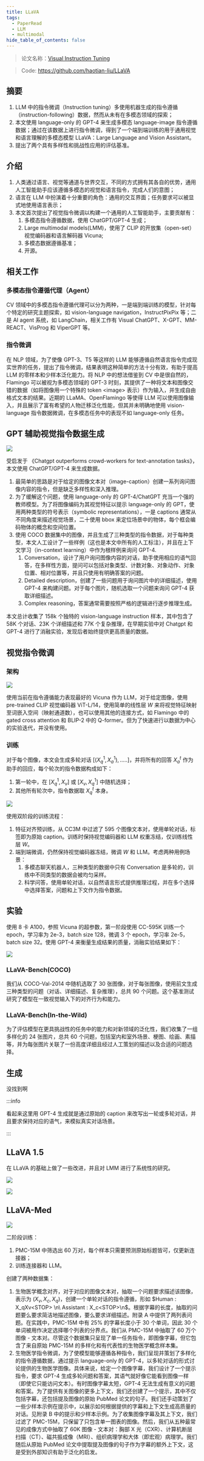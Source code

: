 ```yaml
---
title: LLaVA
tags:
  - PaperRead
  - LLM
  - multimodal
hide_table_of_contents: false
---
```


>论文名称：[Visual Instruction Tuning](https://arxiv.org/pdf/2304.08485)

>Code: https://github.com/haotian-liu/LLaVA

## 摘要

1. LLM 中的指令微调（Instruction tuning）多使用机器生成的指令遵循（instruction-following）数据，然而从未有在多模态领域的探索；
2. 本文使用 language-only 的 GPT-4 来生成多模态 language-image 指令遵循数据；通过在该数据上进行指令微调，得到了一个端到端训练的用于通用视觉和语言理解的多模态模型 LLaVA：Large Language and Vision Assistant。
3. 提出了两个具有多样性和挑战性应用的评估基准。

## 介绍

1. 人类通过语言、视觉等通道与世界交互，不同的方式拥有其各自的优势，通用人工智能助手应该遵循多模态的视觉和语言指令，完成人们的意图；
2. 语言在 LLM 中扮演着十分重要的角色：通用的交互界面；任务要求可以被显式地使用语言表示；
3. 本文首次提出了视觉指令微调以构建一个通用的人工智能助手，主要贡献有：
    1. 多模态指令遵循数据，使用 ChatGPT/GPT-4 生成；
    2. Large multimodal models(LMM)，使用了 CLIP 的开放集（open-set）视觉编码器和语言解码器 Vicuna;
    3. 多模态数据遵循基准；
    4. 开源。

## 相关工作

### 多模态指令遵循代理（Agent）

CV 领域中的多模态指令遵循代理可以分为两种，一是端到端训练的模型，针对每个特定的研究主题探索，如 vision-language navigation，InstructPixPix 等；二是 AI agent 系统，如 LangChain，相关工作有 Visual ChatGPT、X-GPT、MM-REACT、VisProg 和 ViperGPT 等。

### 指令微调

在 NLP 领域，为了使像 GPT-3、T5 等这样的 LLM 能够遵循自然语言指令完成现实世界的任务，提出了指令微调，结果表明这种简单的方法十分有效，有助于提高 LLM 的零样本和少样本泛化能力。将 NLP 中的想法借鉴到 CV 中是很自然的，Flamingo 可以被视为多模态领域的 GPT-3 时刻，其提供了一种将文本和图像交错的数据（如将图像用一个特殊的 token \<image\> 表示）作为输入，并生成自由格式文本的结果。近期的 LLaMA、OpenFlamingo 等使得 LLM 可以使用图像输入，并且展示了富有希望的人物迁移泛化性能，但其并未明确地使用 vision-language 指令数据微调，在多模态任务中的表现不如 language-only 任务。

## GPT 辅助视觉指令数据生成

![](./images/240619_15h44m46s_screenshot.png)

受启发于 《Chatgpt outperforms crowd-workers for text-annotation tasks》，本文使用 ChatGPT/GPT-4 来生成数据。

1. 最简单的思路是对于给定的图像文本对（image-caption）创建一系列询问图像内容的指令，但是缺乏多样性和深入推理。
2. 为了缓解这个问题，使用 language-only 的 GPT-4/ChatGPT 充当一个强的教师模型。为了将图像编码为其视觉特征以提示 language-only 的 GPT，使用两种类型的符号表示（symbolic representations），一是 captions 通常从不同角度来描述视觉场景，二十使用 bbox 来定位场景中的物体，每个框会编码物体的概念和空间位置。
3. 使用 COCO 数据集中的图像，并且生成了三种类型的指令数据，对于每种类型，本文人工设计了一些样例（这也是本文中所有的人工标注），并且在上下文学习（in-context learning）中作为根样例来询问 GPT-4.
    1. Conversation，设计了用户询问图像内容的对话，助手使用相应的语气回答，在多样性方面，提问可以包括对象类型、计数对象、对象动作、对象位置、相对位置等，并且只使用有明确答案的问题。
    2. Detailed description，创建了一些问题用于询问图片中的详细描述，使用 GPT-4 来构建问题。对于每个图片，随机选取一个问题来询问 GPT-4 获取详细描述。
    3. Complex reasoning，答案通常需要按照严格的逻辑进行逐步推理生成。

本文总计收集了 158k 个独特的 vision-language instruction 样本，其中包含了 58K 个对话、23K 个详细描述和 77K 个复杂推理，在早期实验中对 Chatgpt 和 GPT-4 进行了消融实验，发现后者始终提供更高质量的数据。

## 视觉指令微调

### 架构

![](./images/240619_16h27m55s_screenshot.png)

使用当前在指令遵循能力表现最好的 Vicuna 作为 LLM，对于给定图像，使用 pre-trained CLIP 视觉编码器 ViT-L/14，使用简单的线性层 $W$ 来将视觉特征映射至词嵌入空间（映射通道数），也可以使用其他的连接方式，如 Flamingo 中的 gated cross attention 和 BLIP-2 中的 Q-former。但为了快速进行以数据为中心的实验迭代，并没有使用。

### 训练

对于每个图像，本文会生成多轮对话 $[(X_q^1,X_a^1),…..]$，并将所有的回答 $X_a^t$ 作为助手的回应，每个轮次的指令数据构成如下：

  1. 第一轮中，在 $[X^1_q,X_v]$ 或 $[X_v,X_q^1]$ 中随机选择；
  2. 其他所有轮次中，指令数据取 $X_q^t$ 本身。

![](./images/240619_16h42m06s_screenshot.png)

使用双阶段的训练流程：

1. 特征对齐预训练，从 CC3M 中过滤了 595 个图像文本对，使用单轮对话，标签即为原始 caption。训练时保持视觉编码器和 LLM 权重冻结，仅训练线性层 $W$。
2. 端到端微调，仍然保持视觉编码器冻结，微调 $W$ 和 LLM。考虑两种用例场景：
    1. 多模态聊天机器人，三种类型的数据中只有 Conversation 是多轮的，训练中不同类型的数据会被均匀采样。
    2. 科学问答，使用单轮对话，以自然语言形式提供推理过程，并在多个选择中选择答案，问题和上下文作为指令数据。

## 实验

使用 8 卡 A100，参照 Vicuna 的超参数，第一阶段使用 CC-595K 训练一个 epoch，学习率为 2e-3，batch size 128，微调 3 个 epoch，学习率 2e-5，batch size 32。使用 GPT-4 来衡量生成结果的质量，消融实验结果如下：

![](./images/240619_17h35m58s_screenshot.png)

### LLaVA-Bench(COCO)

我们从 COCO-Val-2014 中随机选取了 30 张图像，对于每张图像，使用前文生成三种类型的问题（对话、详细描述、复杂推理），总共 90 个问题。这个基准测试研究了模型在一致视觉输入下的对齐行为和能力。

### LLaVA-Bench(In-the-Wild)

为了评估模型在更具挑战性的任务中的能力和对新领域的泛化性，我们收集了一组多样化的 24 张图片，总共 60 个问题，包括室内和室外场景、梗图、绘画、素描等，并为每张图片关联了一份高度详细且经过人工策划的描述以及合适的问题选择。

## 生成

没找到啊

:::info

看起来这里用 GPT-4 生成就是通过原始的 caption 来改写出一轮或多轮对话，并且要求保持对应的语气，来模拟真实对话场景。

:::

## LLaVA 1.5

在 LLaVA 的基础上做了一些改进，并且对 LMM 进行了系统性的研究。

![](./images/240621_16h32m26s_screenshot.png)

![](./images/240621_16h30m30s_screenshot.png)

## LLaVA-Med

![](./images/240621_17h30m49s_screenshot.png)

二阶段训练：

1. PMC-15M 中筛选出 60 万对，每个样本只需要预测原始标题皆可，仅更新连接器；
2. 训练连接器和 LLM。

创建了两种数据集：

1. 生物医学概念对齐，对于对应的图像文本对，抽取一个问题要求描述该图像，表示为 $(X_v,X_c,X_q)$，创建一个单轮对话的指令遵循，形如 $Human : X_qXv<STOP> \n\ Assistant : X_c<STOP>\n$。根据字幕的长度，抽取的问题要么要求简洁地描述图像，要么要求详细描述。附录 A 中提供了两列表问题。在实践中，PMC-15M 中有 25% 的字幕长度小于 30 个单词，因此 30 个单词被用作决定选择哪个列表的分界点。我们从 PMC-15M 中抽取了 60 万个图像 - 文本对。尽管这个数据集只呈现了单一任务指令，即图像字幕，但它包含了来自原始 PMC-15M 的多样化和有代表性的生物医学概念样本集。
2. 生物医学指令微调，为了使模型能够遵循各种指令，我们呈现并策划了多样化的指令遵循数据，通过提示 language-only 的 GPT-4，以多轮对话的形式讨论提供的生物医学图像。具体来说，给定一个图像字幕，我们设计了一个提示指令，要求 GPT-4 生成多轮问题和答案，其语气就好像它能看到图像一样（即使它只能访问文本）。有时图像字幕太短，GPT-4 无法生成有意义的问题和答案。为了提供有关图像的更多上下文，我们还创建了一个提示，其中不仅包括字幕，还包括提及图像的原始 PubMed 论文的句子。我们还手动策划了一些少样本示例在提示中，以展示如何根据提供的字幕和上下文生成高质量的对话。见附录 B 中的提示和少样本示例。为了收集图像字幕及其上下文，我们过滤了 PMC-15M，只保留了只包含单一图表的图像。然后，我们从五种最常见的成像方式中抽取了 60K 图像 - 文本对：胸部 X 光（CXR）、计算机断层扫描（CT）、磁共振成像（MRI）、组织病理学和大体（即宏观）病理学。我们随后从原始 PubMed 论文中提取提及图像的句子作为字幕的额外上下文，这是受到外部知识有助于泛化的启发。
